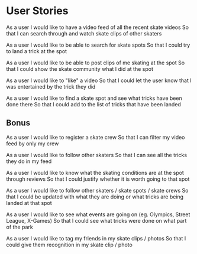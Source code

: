 # User Stories

As a user
I would like to have a video feed of all the recent skate videos
So that I can search through and watch skate clips of other skaters

As a user
I would like to be able to search for skate spots
So that I could try to land a trick at the spot

As a user
I would like to be able to post clips of me skating at the spot
So that I could show the skate community what I did at the spot

As a user
I would like to "like" a video
So that I could let the user know that I was entertained by the trick they did

As a user
I would like to find a skate spot and see what tricks have been done there
So that I could add to the list of tricks that have been landed

## Bonus

As a user
I would like to register a skate crew
So that I can filter my video feed by only my crew

As a user
I would like to follow other skaters
So that I can see all the tricks they do in my feed

As a user
I would like to know what the skating conditions are at the spot through reviews
So that I could justify whether it is worth going to that spot

As a user
I would like to follow other skaters / skate spots / skate crews
So that I could be updated with what they are doing or what tricks are being
landed at that spot

As a user
I would like to see what events are going on (eg. Olympics, Street League,
X-Games)
So that I could see what tricks were done on what part of the park

As a user
I would like to tag my friends in my skate clips / photos
So that I could give them recognition in my skate clip / photo
